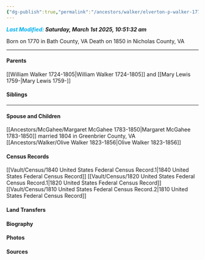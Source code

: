 ```yaml
---
{"dg-publish":true,"permalink":"/ancestors/walker/elverton-p-walker-1770-1850/","tags":["Elverton-Walker"]}
---
```


***<font color="#00b0f0">Last Modified:</font> Saturday, March 1st 2025, 10:51:32 am***

Born on  1770 in Bath County, VA
Death on 1850 in Nicholas County, VA

---
#### Parents

[[William Walker 1724-1805\|William Walker 1724-1805]] and [[Mary Lewis 1759-\|Mary Lewis 1759-]]
#### Siblings
<!-- Link to sibling -->

---
#### Spouse and Children
[[Ancestors/McGahee/Margaret McGahee 1783-1850\|Margaret McGahee 1783-1850]] married 1804 in Greenbrier County, VA
[[Ancestors/Walker/Olive Walker 1823-1856\|Olive Walker 1823-1856]]

#### Census Records
[[Vault/Census/1840 United States Federal Census Record.1\|1840 United States Federal Census Record]]
[[Vault/Census/1820 United States Federal Census Record.1\|1820 United States Federal Census Record]]
[[Vault/Census/1810 United States Federal Census Record.2\|1810 United States Federal Census Record]]
#### Land Transfers

#### Biography

#### Photos

#### Sources

